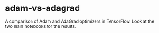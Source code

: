 # adam-vs-adagrad
A comparison of Adam and AdaGrad optimizers in TensorFlow. Look at the two main notebooks for the results.

